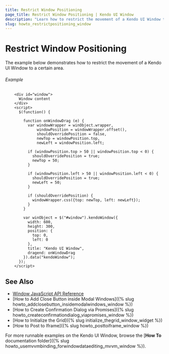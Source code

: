 ```yaml
---
title: Restrict Window Positioning
page_title: Restrict Window Positioning | Kendo UI Window
description: "Learn how to restrict the movement of a Kendo UI Window to a certain area."
slug: howto_restrictpositioning_window
---
```


# Restrict Window Positioning

The example below demonstrates how to restrict the movement of a Kendo UI Window to a certain area.

###### Example

```dojo
    <div id="window">
      Window content
    </div>
    <script>
      $(function() {

        function onWindowDrag (e) {
          var windowWrapper = winObject.wrapper,
              windowPosition = windowWrapper.offset(),
              shouldOverridePosition = false,
              newTop = windowPosition.top,
              newLeft = windowPosition.left;

          if (windowPosition.top > 50 || windowPosition.top < 0) {
            shouldOverridePosition = true;
            newTop = 50;
          }

          if (windowPosition.left > 50 || windowPosition.left < 0) {
            shouldOverridePosition = true;
            newLeft = 50;
          }

          if (shouldOverridePosition) {
            windowWrapper.css({top: newTop, left: newLeft});
          }
        }

        var winObject = $("#window").kendoWindow({
          width: 600,
          height: 300,
          position: {
            top: 0,
            left: 0
          },
          title: "Kendo UI Window",
          dragend: onWindowDrag
        }).data("kendoWindow");
      });
    </script>
```

## See Also

* [Window JavaScript API Reference](/api/javascript/ui/window)
* [How to Add Close Button inside Modal Windows]({% slug howto_addclosebutton_insidemodalwindows_window %})
* [How to Create Confirmation Dialog via Promises]({% slug howto_createconfirmationdialog_viapromises_window %})
* [How to Initialize the Grid]({% slug initialize_thegrid_window_widget %})
* [How to Post to Iframe]({% slug howto_posttoiframe_window %})

For more runnable examples on the Kendo UI Window, browse the [**How To** documentation folder]({% slug howto_usemvvmbinding_forwindowdataediting_mvvm_window %}).
